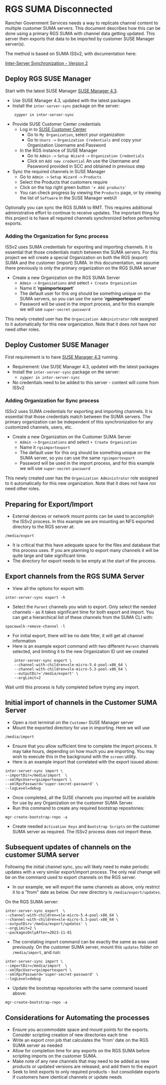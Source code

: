 # RGS SUMA Disconnected
Rancher Government Services needs a way to replicate channel content to multiple customer SUMA servers.  This document describes how this can be done using a primary RGS SUMA with channel data getting updated.  This server then exports that data to be imported by customer SUSE Manager server(s). 

The method is based on SUMA ISSv2, with documentation here:

[Inter-Server Synchronization - Version 2](https://documentation.suse.com/suma/4.3/en/suse-manager/administration/iss_v2.html)


## Deploy RGS SUSE Manager
Start with the latest SUSE Manager [SUSE Manager 4.3](https://www.suse.com/download/suse-manager/). 

- Use SUSE Manager 4.3, updated with the latest packages
- Install the `inter-server-sync` package on the server:
```
	zypper in inter-server-sync
```
- Provide SUSE Customer Center credentials
  - Log in to [SUSE Customer Center](https://scc.suse.com)
    - Go to `My Organization`, select your organization
    - Go to `Users` `->` `Organization Credentials` and copy your Organization Username and Password
  - In the RGS instance of SUSE Manager
    - Go to `Admin` `->` `Setup Wizard` `->` `Organization Credentials`
    - Click on `Add new credential` An use the Username and Paswword provided in SCC and obtained in previous step
- Sync the required channels in SUSE Manager
  - Go to `Admin` `->` `Setup Wizard` `->` `Products`
  - Select the Products that customers require
  - Click on the top right green button `'+ Add products'`
  - You can check progress by viewing the `Products` page, or by viewing the list of `Software` in the SUSE Manager webUI

Optionally you can sync the RGS SUMA to RMT.  This requires additional administrative effort to continue to receive updates.  The important thing for this project is to have all required channels synchronized before performing exports.

### Adding the Organization for Sync process
ISSv2 uses SUMA credentials for exporting and importing channels.  It is essential that those credentials match between the SUMA servers. For this project we will create a special Organization on both the RGS (export) SUMA and the customer (import) SUMA.  In this documentation, we assume there previously is only the primary organization on the RGS SUMA server  
 - Create a new Organization on the RGS SUMA Server 
 	- `Admin` `->` `Organizations` and select `+ Create Organization`
 	- Name it '**rgsimportexport**'
 	- The default user for this org should be something unique  on the SUMA servers, so you can use the same '**rgsimportexport**'
 	- Password will be used in the import process, and for this example we will use `super-secret-password`

This newly created user has the `Organization Administrator` role assigned to it automatically for this new organization.   Note that it does not have nor need other roles.


## Deploy Customer SUSE Manager
First requirement is to have [SUSE Manager 4.3](https://www.suse.com/download/suse-manager/) running. 

- Requirement: Use SUSE Manager 4.3, updated with the latest packages
- Install the `inter-server-sync` package on the server:
	+ `zypper in inter-server-sync`
- No credentials need to be added to this server - content will come from ISSv2

### Adding Organization for Sync process
ISSv2 uses SUMA credentials for exporting and importing channels.  It is essential that those credentials match between the SUMA servers. The primary organization can be independent of this synchronization for any customized channels, users, etc.  
 - Create a new Organization on the Customer SUMA Server 
 	- `Admin` `->` `Organizations` and select `+ Create Organization`
 	- Name it `rgsimportexport`
 	- The default user for this org should be something unique  on the SUMA server, so you can use the same `rgsimportexport`
 	- Password will be used in the import process, and for this example we will use `super-secret-password`

This newly created user has the `Organization Administrator` role assigned to it automatically for this new organization.   Note that it does not have nor need other roles.


## Preparing for Export/Import
- External devices or network mount points can be used to accomplish the ISSv2 process.  In this example we are mounting an NFS exported directory to the RGS server at:

 `/media/export`
 
- It is critical that this have adequate space for the files and database that this process uses.  If you are planning to export many channels it will be quite large and take significant time.
- The directory for export needs to be empty at the start of the process.

## Export channels from the RGS SUMA Server

- View all the options for export with

 `inter-server-sync export -h`
- Select the `Parent` channels you wish to export.  Only select the needed channels - as it takes significant time for both export and import.  You can get a hierarchical list of these channels from the SUMA CLI with:

`spacewalk-remove-channel -l`

- For initial export, there will be no date filter, it will get all channel information
- Here is an example export command with two different `Parent` channels selected, and limiting it to the new Organization ID unit we created
```
    inter-server-sync export \
    --channel-with-children=sle-micro-5.4-pool-x86_64 \
    --channel-with-children=sle-micro-5.3-pool-x86_64 \
    --outputDir='/media/export' \
    --orgLimit=2
```

Wait until this process is fully completed before trying any import.


## Initial import of channels in the Customer SUMA Server

- Open a root terminal on the `Customer` SUSE Manager server
- Mount the exported directory for use in importing.  Here we will use 

`/media/import`
- Ensure that you allow sufficient time to complete the import process.  It may take hours, depending on how much you are importing.  You may wish to execute this in the background with the `screen` utility.
- Here is an example import that correlated with the export issued above:

``` 
inter-server-sync import \
--importDir=/media/import  \
--xmlRpcUser=rgsimportexport \
--xmlRpcPassword='super-secret-password' \
--logLevel=debug
```

- Once completed, all the SUSE channels you imported will be available for use by any Organization on the customer SUMA Server.
- Run this command to create any required bootstrap repositories:
```
mgr-create-bootstrap-repo -a
```
- Create needed `Activation Keys` and `Bootstrap Scripts` on the customer SUMA server as required.  The ISSv2 process does not import these.

## Subsequent updates of channels on the customer SUMA server

Following the initial channel sync, you will likely need to make periodic updates with a very similar export/import process.  The only real change will be on the command used to export channels on the RGS server.  

- In our example, we will export the same channels as above, only restrict it to a "from" date as below.  Our new directory is `/media/export/updates`.

On the RGS SUMA server:

```
inter-server-sync export  \
--channel-with-children=sle-micro-5.4-pool-x86_64 \
--channel-with-children=sle-micro-5.3-pool-x86_64 \
--outputDir='/media/export/updates' \
--orgLimit=2 \
--packagesOnlyAfter=2023-11-01
```

- The correlating import command can be exactly the same as was used previously.
On the customer SUMA server, mount this `updates` folder on `/media/import`, and run:

```
inter-server-sync import \
--importDir=/media/import  \
--xmlRpcUser=rgsimportexport \
--xmlRpcPassword='super-secret-password' \
--logLevel=debug
```
- Update the bootstrap repositories with the same command issued above:
```
mgr-create-bootstrap-repo -a
```


## Considerations for Automating the processes

- Ensure you accommodate space and mount points for the exports.  Consider scripting creation of new directories each time
- Write an export cron job that calculates the 'from' date on the RGS SUMA server as needed 
- Allow for completion time for any exports on the RGS SUMA before scripting imports on the customer SUMA.
- Make note of any new channels that may need to be added as new products or updated versions are released, and add them to the export
- Seek to limit exports to only required products - but consolidate exports if customers have identical channels or update needs
